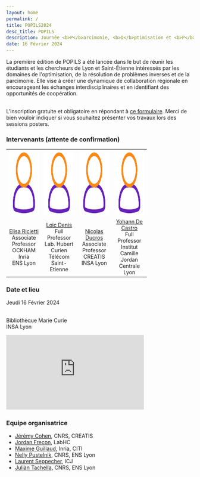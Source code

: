 ```yaml
---
layout: home
permalink: /
title: POPILS2024
desc_title: POPILS
description: Journée <b>P</b>arcimonie, <b>O</b>ptimisation et <b>P</b>roblèmes <b>I</b>nverses  <b>L</b>yon <b>S</b>aint-Etienne
date: 16 Février 2024
---
```



La première édition de POPILS a été lancée dans le but de réunir les étudiants et les chercheurs de Lyon et Saint-Étienne intéressés par les domaines de l'optimisation, de la résolution de problèmes inverses et de la parcimonie. Elle vise à créer une dynamique de collaboration régionale en encourageant les échanges interdisciplinaires et en identifiant des opportunités de coopération.

<br>
L'inscription gratuite et obligatoire en répondant à <a href="https://framaforms.org/registation-to-popils-day-1697722058">ce formulaire</a>. Merci de bien vouloir indiquer si vous souhaitez présenter vos travaux lors des sessions posters.


### Intervenants (attente de confirmation)

<table style="width:75%">
  <tr>
    <td style="text-align:center"><img src="assets/img/user.png" height="175"></td>
    <td style="text-align:center"><img src="assets/img/user.png" height="175"></td>
    <td style="text-align:center"><img src="assets/img/user.png" height="175"></td>
    <td style="text-align:center"><img src="assets/img/user.png" height="175"></td>
  </tr>
  <tr>
    <td style="text-align:center"><a href="https://perso.ens-lyon.fr/elisa.riccietti/">Elisa Ricietti</a> <br> Associate Professor<br>OCKHAM Inria<br>ENS Lyon</td>
    <td style="text-align:center"><a href="https://perso.univ-st-etienne.fr/deniloic/">Loic Denis</a> <br>Full Professor<br>Lab. Hubert Curien<br>Télécom Saint-Etienne</td>
    <td style="text-align:center"><a href="https://www.creatis.insa-lyon.fr/~ducros/WebPage/index.html">Nicolas Ducros</a> <br> Associate Professor<br>CREATIS<br>INSA Lyon</td>
    <td style="text-align:center"><a href="https://ydecastro.github.io/">Yohann De Castro</a> <br>Full Professor<br>Institut Camille Jordan<br>Centrale Lyon</td>
  </tr>
</table>



### Date et lieu

<div class="one-third" style="magin-top:5%">

Jeudi 16 Février 2024<br><br>

Bibliothèque Marie Curie<br>INSA Lyon
</div><div class="two-third">
<div class="google-map">
<iframe src="https://www.google.com/maps/embed?pb=!1m18!1m12!1m3!1d2782.441153170931!2d4.8738300762914095!3d45.78238897108092!2m3!1f0!2f0!3f0!3m2!1i1024!2i768!4f13.1!3m3!1m2!1s0x47f4c01fc39536dd%3A0x8d2619eada764a4d!2sBiblioth%C3%A8que%20Marie%20Curie%20de%20l&#39;INSA%20Lyon!5e0!3m2!1sfr!2sfr!4v1697699834064!5m2!1sfr!2sfr" width="370" height="200" frameborder="0" style="border:0;" allowfullscreen="" aria-hidden="false" tabindex="0"></iframe>
</div>
</div>




<h3>Equipe organisatrice</h3>

<ul>
  <li><a href="https://jeremy-e-cohen.jimdofree.com/">Jérémy Cohen</a>, CNRS, CREATIS</li>
  <li><a href="https://jordan-frecon.com/">Jordan Frecon</a>, LabHC</li>
  <li><a href="https://maximeguillaud.github.io/">Maxime Guillaud</a>, Inria, CITI</li>
  <li><a href="http://perso.ens-lyon.fr/nelly.pustelnik/">Nelly Pustelnik</a>, CNRS, ENS Lyon</li>
  <li><a href="http://math.univ-lyon1.fr/~seppecher/">Laurent Seppecher</a>, ICJ</li>
  <li><a href="https://tachella.github.io/">Juliàn Tachella</a>, CNRS, ENS Lyon</li>
</ul>



